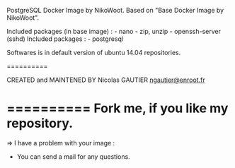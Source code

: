 PostgreSQL Docker Image by NikoWoot.
Based on "Base Docker Image by NikoWoot".

Included packages (in base image) : - nano
                                    - zip, unzip
                                    - openssh-server (sshd)
Included packages : - postgresql

Softwares is in default version of ubuntu 14.04 repositories.

==========

CREATED and MAINTENED BY
Nicolas GAUTIER <ngautier@enroot.fr>

==========
Fork me, if you like my repository.
==========

=> I have a problem with your image :
- You can send a mail for any questions.
